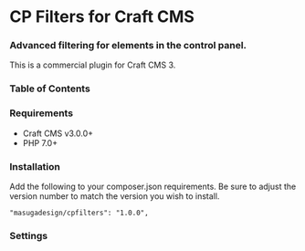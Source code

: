 # CP Filters for Craft CMS

### Advanced filtering for elements in the control panel.
This is a commercial plugin for Craft CMS 3.

### Table of Contents

### Requirements

* Craft CMS v3.0.0+
* PHP 7.0+

### Installation

Add the following to your composer.json requirements. Be sure to adjust the version number to match the version you wish to install.

```
"masugadesign/cpfilters": "1.0.0",
```

### Settings
